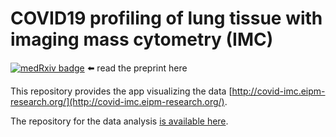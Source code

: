 # COVID19 profiling of lung tissue with imaging mass cytometry (IMC)

[![medRxiv badge](https://zenodo.org/badge/doi/10.1101/2020.10.26.20219584.svg)](https://doi.org/10.1101/2020.10.26.20219584) ⬅️ read the preprint here

This repository provides the app visualizing the data [http://covid-imc.eipm-research.org/](http://covid-imc.eipm-research.org/).

The repository for the data analysis [is available here](https://github.com/ElementoLab/covid-imc).
